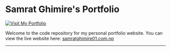 # Samrat Ghimire's Portfolio

[![Visit My Portfolio](https://img.shields.io/badge/Visit%20My%20Portfolio-%230077B5?style=for-the-badge&logo=internet-explorer&logoColor=white)](https://samratghimire01.com.np)

Welcome to the code repository for my personal portfolio website. You can view the live website here: [samratghimire01.com.np](https://samratghimire01.com.np)

---
